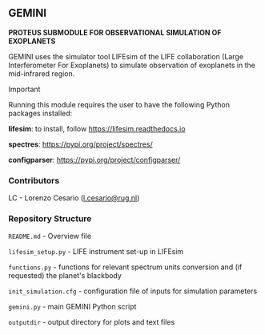 ## GEMINI 
**PROTEUS SUBMODULE FOR OBSERVATIONAL SIMULATION OF EXOPLANETS**

GEMINI uses the simulator tool LIFEsim of the LIFE collaboration (Large Interferometer For Exoplanets) to simulate observation of exoplanets in the mid-infrared region.

>[!IMPORTANT]
>Running this module requires the user to have the following Python packages installed:
>
>**lifesim**: to install, follow https://lifesim.readthedocs.io
>
>**spectres**: https://pypi.org/project/spectres/
>
>**configparser**: https://pypi.org/project/configparser/

### Contributors

LC - Lorenzo Cesario (l.cesario@rug.nl)

### Repository Structure

`README.md` - Overview file

`lifesim_setup.py` - LIFE instrument set-up in LIFEsim

`functions.py` - functions for relevant spectrum units conversion and (if requested) the planet's blackbody

`init_simulation.cfg` - configuration file of inputs for simulation parameters

`gemini.py` - main GEMINI Python script

`outputdir` - output directory for plots and text files
